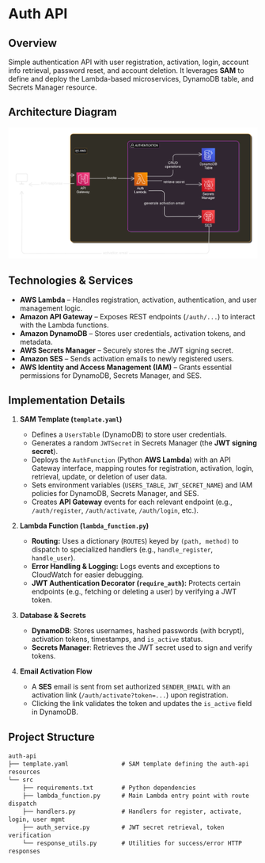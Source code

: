 # Auth API

## Overview
Simple authentication API with user registration, activation, login, account info retrieval, password reset, and account deletion. It leverages **SAM** to define and deploy the Lambda-based microservices, DynamoDB table, and Secrets Manager resource.

## Architecture Diagram
![Architecture Diagram](media/diagram.png) 

## Technologies & Services
- **AWS Lambda** – Handles registration, activation, authentication, and user management logic.
- **Amazon API Gateway** – Exposes REST endpoints (`/auth/...`) to interact with the Lambda functions.
- **Amazon DynamoDB** – Stores user credentials, activation tokens, and metadata.
- **AWS Secrets Manager** – Securely stores the JWT signing secret.
- **Amazon SES** – Sends activation emails to newly registered users.
- **AWS Identity and Access Management (IAM)** – Grants essential permissions for DynamoDB, Secrets Manager, and SES.

## Implementation Details

1. **SAM Template (`template.yaml`)**  
   - Defines a `UsersTable` (DynamoDB) to store user credentials.  
   - Generates a random `JWTSecret` in Secrets Manager (the **JWT signing secret**).  
   - Deploys the `AuthFunction` (Python **AWS Lambda**) with an API Gateway interface, mapping routes for registration, activation, login, retrieval, update, or deletion of user data.  
   - Sets environment variables (`USERS_TABLE`, `JWT_SECRET_NAME`) and IAM policies for DynamoDB, Secrets Manager, and SES.  
   - Creates **API Gateway** events for each relevant endpoint (e.g., `/auth/register`, `/auth/activate`, `/auth/login`, etc.).  

2. **Lambda Function (`lambda_function.py`)**  
   - **Routing:** Uses a dictionary (`ROUTES`) keyed by `(path, method)` to dispatch to specialized handlers (e.g., `handle_register`, `handle_user`).  
   - **Error Handling & Logging:** Logs events and exceptions to CloudWatch for easier debugging.  
   - **JWT Authentication Decorator (`require_auth`):** Protects certain endpoints (e.g., fetching or deleting a user) by verifying a JWT token.  

3. **Database & Secrets**  
   - **DynamoDB**: Stores usernames, hashed passwords (with bcrypt), activation tokens, timestamps, and `is_active` status.  
   - **Secrets Manager**: Retrieves the JWT secret used to sign and verify tokens.  

4. **Email Activation Flow**  
   - A **SES** email is sent from set authorized `SENDER_EMAIL` with an activation link (`/auth/activate?token=...`) upon registration.  
   - Clicking the link validates the token and updates the `is_active` field in DynamoDB.  

## Project Structure
```
auth-api
├── template.yaml               # SAM template defining the auth-api resources
└── src
    ├── requirements.txt        # Python dependencies
    ├── lambda_function.py      # Main Lambda entry point with route dispatch
    ├── handlers.py             # Handlers for register, activate, login, user mgmt
    ├── auth_service.py         # JWT secret retrieval, token verification
    └── response_utils.py       # Utilities for success/error HTTP responses
```